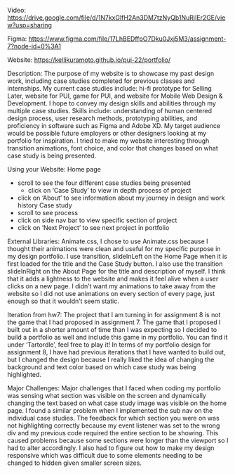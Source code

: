 Video: https://drive.google.com/file/d/1N7kxGlfH2An3DM7tzNyQb1NuRiIEr2GE/view?usp=sharing

Figma: 
https://www.figma.com/file/17LhBEDffpO7Dku0Jxj5M3/assignment-7?node-id=0%3A1 

Website:
https://kellikuramoto.github.io/pui-22/portfolio/ 

Description:
The purpose of my website is to showcase my past design work, including case studies completed for previous classes and internships. My current case studies include: hi-fi prototype for Selling Later, website for PUI, game for PUI, and website for Mobile Web Design & Development. I hope to convey my design skills and abilities through my multiple case studies. Skills include: understanding of human centered design process, user research methods, prototyping abilities, and proficiency in software such as Figma and Adobe XD. My target audience would be possible future employers or other designers looking at my portfolio for inspiration. I tried to make my website interesting through transition animations, font choice, and color that changes based on what case study is being presented.

Using your Website:
Home page
- scroll to see the four different case studies being presented
    - click on ‘Case Study’ to view in depth process of project
- click on ‘About’ to see information about my journey in design and work history
Case study
- scroll to see process
- click on side nav bar to view specific section of project
- click on ‘Next Project’ to see next project in portfolio 

External Libraries:
Animate.css, I chose to use Animate.css because I thought their animations were clean and useful for my specific purpose in my design portfolio. I use transition, slideInLeft on the Home Page when it is first loaded for the title and the Case Study button. I also use the transition slideInRight on the About Page for the title and description of myself. I think that it adds a lightness to the website and makes it feel alive when a user clicks on a new page. I didn’t want my animations to take away from the website so I did not use animations on every section of every page, just enough so that it wouldn’t seem static.

Iteration from hw7:
The project that I am turning in for assignment 8 is not the game that I had proposed in assignment 7. The game that I proposed I built out in a shorter amount of time than I was expecting so I decided to build a portfolio as well and include this game in my portfolio. You can find it under ‘Tartordle’, feel free to play it! In terms of my portfolio design for assignment 8, I have had previous iterations that I have wanted to build out, but I changed the design because I really liked the idea of changing the background and text color based on which case study was being highlighted. 

Major Challenges:
Major challenges that I faced when coding my portfolio was sensing what section was visible on the screen and dynamically changing the text based on what case study image was visible on the home page. I found a similar problem when I implemented the sub nav on the individual case studies. The feedback for which section you were on was not highlighting correctly because my event listener was set to the wrong div and my previous code required the entire section to be showing. This caused problems because some sections were longer than the viewport so I had to alter accordingly. I also had to figure out how to make my design responsive which was difficult due to some elements needing to be changed to hidden given smaller screen sizes.

